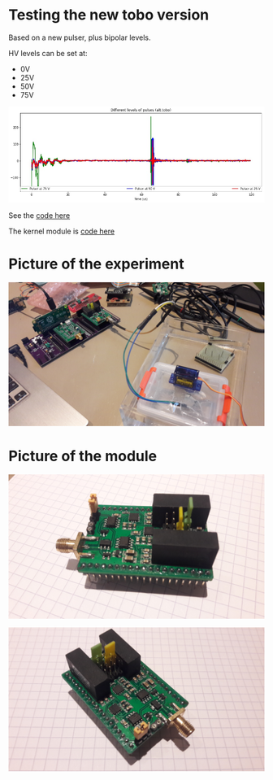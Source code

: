 # Testing the new tobo version

Based on a new pulser, plus bipolar levels.

HV levels can be set at:
* 0V
* 25V
* 50V
* 75V

![](/tobo/alt.tobo/test/pulser.jpg)

See the [code here](/tobo/alt.tobo/test/20170930-AltPulser.ipynb)

The kernel module is [code here](/tobo/alt.tobo/test/bilevel.c)

# Picture of the experiment

![](/tobo/alt.tobo/test/images/20170930_171734.jpg)

# Picture of the module

![](/tobo/alt.tobo/test/images/20170930_175000.jpg)

![](/tobo/alt.tobo/test/images/20170930_175010.jpg)




